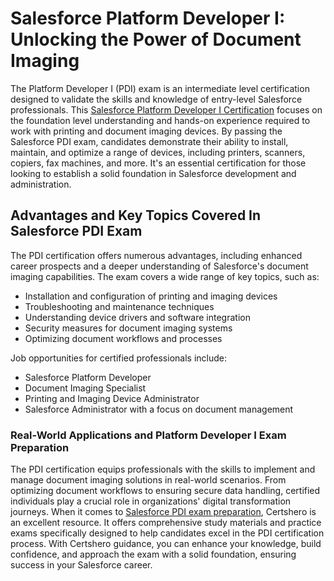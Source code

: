 # Salesforce Platform Developer I: Unlocking the Power of Document Imaging

The Platform Developer I (PDI) exam is an intermediate level certification designed to validate the skills and knowledge of entry-level Salesforce professionals. This [Salesforce Platform Developer I Certification](https://www.certshero.com/salesforce/pdi) focuses on the foundation level understanding and hands-on experience required to work with printing and document imaging devices. By passing the Salesforce PDI exam, candidates demonstrate their ability to install, maintain, and optimize a range of devices, including printers, scanners, copiers, fax machines, and more. It's an essential certification for those looking to establish a solid foundation in Salesforce development and administration.

## Advantages and Key Topics Covered In Salesforce PDI Exam

The PDI certification offers numerous advantages, including enhanced career prospects and a deeper understanding of Salesforce's document imaging capabilities. The exam covers a wide range of key topics, such as:

* Installation and configuration of printing and imaging devices
* Troubleshooting and maintenance techniques
* Understanding device drivers and software integration
* Security measures for document imaging systems
* Optimizing document workflows and processes

Job opportunities for certified professionals include:

* Salesforce Platform Developer
* Document Imaging Specialist
* Printing and Imaging Device Administrator
* Salesforce Administrator with a focus on document management

### Real-World Applications and Platform Developer I Exam Preparation

The PDI certification equips professionals with the skills to implement and manage document imaging solutions in real-world scenarios. From optimizing document workflows to ensuring secure data handling, certified individuals play a crucial role in organizations' digital transformation journeys. When it comes to [Salesforce PDI exam preparation](https://www.certshero.com/salesforce), Certshero is an excellent resource. It offers comprehensive study materials and practice exams specifically designed to help candidates excel in the PDI certification process. With Certshero guidance, you can enhance your knowledge, build confidence, and approach the exam with a solid foundation, ensuring success in your Salesforce career.
